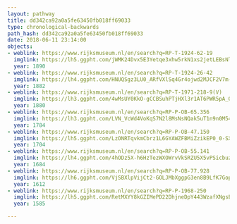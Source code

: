 ```yaml
---
layout: pathway
title: dd342ca92a0a5fe63450fb018ff69033
type: chronological-backwards
path_hash: dd342ca92a0a5fe63450fb018ff69033
date: 2018-06-11 23:14:00
objects:
- weblink: https://www.rijksmuseum.nl/en/search?q=RP-T-1924-62-19
  imglink: https://lh5.ggpht.com/jWMK24Dvx5E3Yetqe3xhw5rkN1xs2jetLEBsNlOgb5oNBHy3deab9dUvz5Fw7q1Jei-gFvXl2zkSn2gQFYuRKSxWeA=s200
  year: 1890
- weblink: https://www.rijksmuseum.nl/en/search?q=RP-T-1924-26-42
  imglink: https://lh4.ggpht.com/HNUQSgz3LU0_ARfVXlSq4Gr4ojwd2MJCF2V7m-TDsdkapfUldAZ4oQbLOmGSyw9cMN_PwcG0hcmoTBnqOMUsmPa9sjE=s200
  year: 1882
- weblink: https://www.rijksmuseum.nl/en/search?q=RP-T-1971-218-9(V)
  imglink: https://lh3.ggpht.com/4wMsUY0KkO-gCCBSuhPTjHXl3r1AT6PWR5pA_QoEifdpkdVoWAEfrBnVD-aNBHOQfPzkplwe9N_TsPlgr91dO8lcrA=s200
  year: 1880
- weblink: https://www.rijksmuseum.nl/en/search?q=RP-P-OB-65.356
  imglink: https://lh3.ggpht.com/LVN_VcWd4VoKqS7N2l8MsNsNQak5uT1n9n0M54jftBgMxzNBtoB6YGibWsF1cOn0XWhP-FJvDVHMPVHBz4Lb6on8EW8O=s200
  year: 1784
- weblink: https://www.rijksmuseum.nl/en/search?q=RP-P-OB-47.150
  imglink: https://lh5.ggpht.com/LzONRTqvkmCbrz1L6GYAWZFBMiZzikEP0_0-SXm7XeqIWokKzApI72zwMv_Qit-Bg2Ggj5TuPHL5xGlZbtz41cLvvsA=s200
  year: 1704
- weblink: https://www.rijksmuseum.nl/en/search?q=RP-P-OB-55.141
  imglink: https://lh4.ggpht.com/4hODz5X-h6HzTezWXOWrvVkSRZU5X5vPSicbuzdlibNZqPiWn4mqEXYSZtVkJHtjOKIj4nNiKvHp7RaLqMQzZsa-p00=s200
  year: 1684
- weblink: https://www.rijksmuseum.nl/en/search?q=RP-P-OB-77.928
  imglink: https://lh6.ggpht.com/VjSBXlpVijCt2-GOLJMbXggpG3en8B9LfK7Gop9D4xK_kfXhIRPgbPoQrcR95GHBRVXxmbnzWMowmoY9n26AtCHFOg=s200
  year: 1612
- weblink: https://www.rijksmuseum.nl/en/search?q=RP-P-1968-250
  imglink: https://lh5.ggpht.com/RetMXYY8kGZIMePD22DhjneDpY443WzafXNgsEVgJJKZ4Yex-RaQRh6h88vycIFS_oy_DFce9lXTZIosJrY3A3Fvomhb=s200
  year: 1585

---
```

